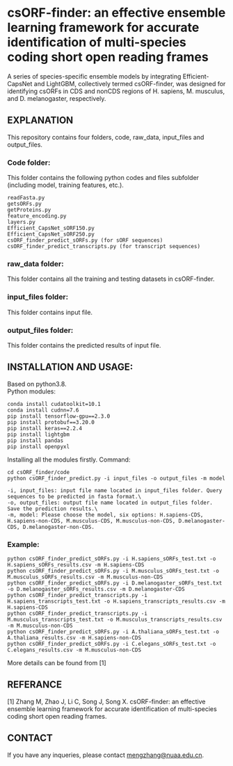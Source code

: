 # csORF-finder: an effective ensemble learning framework for accurate identification of multi-species coding short open reading frames
A series of species-specific ensemble models by integrating Efficient-CapsNet and LightGBM, collectively termed csORF-finder, was designed 
for identifying csORFs in CDS and nonCDS regions of H. sapiens, M. musculus, and D. melanogaster, respectively.

## EXPLANATION
This repository contains four folders, code, raw_data, input_files and output_files.

### Code folder:
This folder contains the following python codes and files subfolder (including model, training features, etc.).  
```
readFasta.py
getsORFs.py
getProteins.py
feature_encoding.py
layers.py
Efficient_CapsNet_sORF150.py
Efficient_CapsNet_sORF250.py
csORF_finder_predict_sORFs.py (for sORF sequences)
csORF_finder_predict_transcripts.py (for transcript sequences)
```

### raw_data folder:
This folder contains all the training and testing datasets in csORF-finder.

### input_files folder:
This folder contains input file.

### output_files folder:
This folder contains the predicted results of input file.

## INSTALLATION AND USAGE:
Based on python3.8.  
Python modules:  
```
conda install cudatoolkit=10.1
conda install cudnn=7.6
pip install tensorflow-gpu==2.3.0
pip install protobuf==3.20.0
pip install keras==2.2.4
pip install lightgbm
pip install pandas
pip install openpyxl
```
Installing all the modules firstly.
Command:  
```
cd csORF_finder/code
python csORF_finder_predict.py -i input_files -o output_files -m model
```
```
-i, input_files: input file name located in input_files folder. Query sequences to be predicted in fasta format.\
-o, output_files: output file name located in output_files folder. Save the prediction results.\
-m, model: Please choose the model, six options: H.sapiens-CDS, H.sapiens-non-CDS, M.musculus-CDS, M.musculus-non-CDS, D.melanogaster-CDS, D.melanogaster-non-CDS.
```

### Example:
```
python csORF_finder_predict_sORFs.py -i H.sapiens_sORFs_test.txt -o H.sapiens_sORFs_results.csv -m H.sapiens-CDS
python csORF_finder_predict_sORFs.py -i M.musculus_sORFs_test.txt -o M.musculus_sORFs_results.csv -m M.musculus-non-CDS
python csORF_finder_predict_sORFs.py -i D.melanogaster_sORFs_test.txt -o D.melanogaster_sORFs_results.csv -m D.melanogaster-CDS
python csORF_finder_predict_transcripts.py -i H.sapiens_transcripts_test.txt -o H.sapiens_transcripts_results.csv -m H.sapiens-CDS
python csORF_finder_predict_transcripts.py -i M.musculus_transcripts_test.txt -o M.musculus_transcripts_results.csv -m M.musculus-non-CDS
python csORF_finder_predict_sORFs.py -i A.thaliana_sORFs_test.txt -o A.thaliana_results.csv -m H.sapiens-non-CDS
python csORF_finder_predict_sORFs.py -i C.elegans_sORFs_test.txt -o C.elegans_results.csv -m M.musculus-non-CDS

```

More details can be found from [1]

## REFERANCE
[1] Zhang M, Zhao J, Li C, Song J, Song X. csORF-finder: an effective ensemble learning framework for accurate identification of multi-species coding short open reading frames.

## CONTACT
If you have any inqueries, please contact mengzhang@nuaa.edu.cn.


